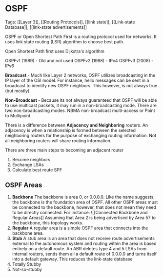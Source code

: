 # OSPF
Tags: [[Layer 3]], [[Routing Protocols]], [[link state]], [[Link-state Database]], [[link-state advertisements]]

OSPF or Open Shortest Path First is a routing protocol used for networks. It uses link state routing (LSR) algorithm to choose best path. 

Open Shortest Path first uses Dijkstra's algorithm

OSPFv1 (1989) - Old and not used
OSPFv2 (1998) - IPv4
OSPFv3 (2008) - IPv6

**Broadcast** - Much like Layer 2 networks, OSPF utilizes broadcasting in the IP layer of the OSI model. For instance, hello messages can be sent in a broadcast to identify new OSPF neighbors. This however, is not always true (but mostly). 

**Non-Broadcast** - Because its not always guaranteed that OSPF will be able to use multicast packets, it may run in a non-broadcasting mode. There are two non-broadcasting modes. NBMA non-broadcast multi-access or Point to Multipoint.

There is a difference between **Adjacency and Neighboring** routers. An adjacency is when a relationship is formed between the selected neighboring routers for the purpose of exchanging routing information. Not all neighboring routers will share routing information.


There are three main steps to becoming an adjacent router
1. Become neighbors
2. Exchange LSAs
3. Calculate best route SPF

## OSPF Areas
1. **Backbone**
	The backbone is area 0, or 0.0.0.0. Like the name suggests, the backbone is the foundation area of OSPF. All other OSPF areas must be connected to the backbone, however, that does not mean they need to be directly connected. For instance: 
	![[Connected Backbone and Regular Areas]]
	Assuming that Area 2 is being advertised by Area 57 to the backbone, this topology works. 
2. **Regular**
	A regular area is a simple OSPF area that connects into the backbone area.
3. **Stub**
	A stub area is an area that does not receive route advertisements external to the autonomous system and routing within the area is based entirely on a default route. An ABR deletes type 4 and 5 LSAs from internal routers, sends them all a default route of 0.0.0.0 and turns itself into a default gateway. This reduces the link-state database
1. Totally Stubby
2. Not-so-stubby
